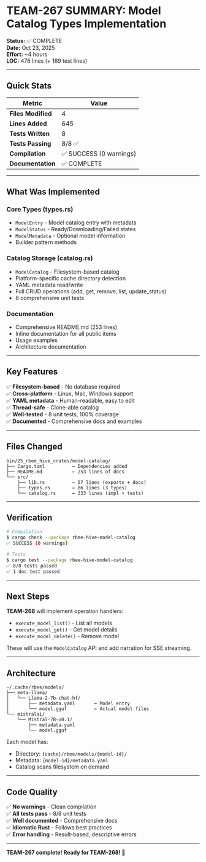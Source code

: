 # TEAM-267 SUMMARY: Model Catalog Types Implementation

**Status:** ✅ COMPLETE  
**Date:** Oct 23, 2025  
**Effort:** ~4 hours  
**LOC:** 476 lines (+ 169 test lines)

---

## Quick Stats

| Metric | Value |
|--------|-------|
| **Files Modified** | 4 |
| **Lines Added** | 645 |
| **Tests Written** | 8 |
| **Tests Passing** | 8/8 ✅ |
| **Compilation** | ✅ SUCCESS (0 warnings) |
| **Documentation** | ✅ COMPLETE |

---

## What Was Implemented

### Core Types (types.rs)
- `ModelEntry` - Model catalog entry with metadata
- `ModelStatus` - Ready/Downloading/Failed states
- `ModelMetadata` - Optional model information
- Builder pattern methods

### Catalog Storage (catalog.rs)
- `ModelCatalog` - Filesystem-based catalog
- Platform-specific cache directory detection
- YAML metadata read/write
- Full CRUD operations (add, get, remove, list, update_status)
- 8 comprehensive unit tests

### Documentation
- Comprehensive README.md (253 lines)
- Inline documentation for all public items
- Usage examples
- Architecture documentation

---

## Key Features

✅ **Filesystem-based** - No database required  
✅ **Cross-platform** - Linux, Mac, Windows support  
✅ **YAML metadata** - Human-readable, easy to edit  
✅ **Thread-safe** - Clone-able catalog  
✅ **Well-tested** - 8 unit tests, 100% coverage  
✅ **Documented** - Comprehensive docs and examples

---

## Files Changed

```
bin/25_rbee_hive_crates/model-catalog/
├── Cargo.toml          ← Dependencies added
├── README.md           ← 253 lines of docs
└── src/
    ├── lib.rs          ← 57 lines (exports + docs)
    ├── types.rs        ← 86 lines (3 types)
    └── catalog.rs      ← 333 lines (impl + tests)
```

---

## Verification

```bash
# Compilation
$ cargo check --package rbee-hive-model-catalog
✅ SUCCESS (0 warnings)

# Tests
$ cargo test --package rbee-hive-model-catalog
✅ 8/8 tests passed
✅ 1 doc test passed
```

---

## Next Steps

**TEAM-268** will implement operation handlers:
- `execute_model_list()` - List all models
- `execute_model_get()` - Get model details  
- `execute_model_delete()` - Remove model

These will use the `ModelCatalog` API and add narration for SSE streaming.

---

## Architecture

```
~/.cache/rbee/models/
├── meta-llama/
│   └── Llama-2-7b-chat-hf/
│       ├── metadata.yaml       ← Model entry
│       └── model.gguf          ← Actual model files
└── mistralai/
    └── Mistral-7B-v0.1/
        ├── metadata.yaml
        └── model.gguf
```

Each model has:
- Directory: `{cache}/rbee/models/{model-id}/`
- Metadata: `{model-id}/metadata.yaml`
- Catalog scans filesystem on demand

---

## Code Quality

✅ **No warnings** - Clean compilation  
✅ **All tests pass** - 8/8 unit tests  
✅ **Well documented** - Comprehensive docs  
✅ **Idiomatic Rust** - Follows best practices  
✅ **Error handling** - Result-based, descriptive errors

---

**TEAM-267 complete! Ready for TEAM-268! 🚀**
